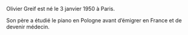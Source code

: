 Olivier Greif est né le 3 janvier 1950 à Paris.

Son père a étudié le piano en Pologne avant d’émigrer en France et de devenir médecin.
